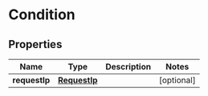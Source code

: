 # Condition

## Properties
Name | Type | Description | Notes
------------ | ------------- | ------------- | -------------
**requestIp** | [**RequestIp**](RequestIp.md) |  |  [optional]

